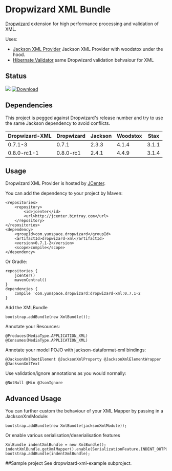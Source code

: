 # Dropwizard XML Bundle
[Dropwizard](https://github.com/dropwizard/dropwizard) extension for high performance processing and validation of XML.

Uses:
* [Jackson XML Provider](https://github.com/FasterXML/jackson-jaxrs-xml-provider) Jackson XML Provider with woodstox under the hood.
* [Hibernate Validator](http://hibernate.org/validator/) same Dropwizard validation behvaiour for XML 

## Status

<a href='https://bintray.com/yunspace/dropwizard/dropwizard-xml/view?source=watch' alt='Get automatic notifications about new "dropwizard-xml" versions'><img src='https://www.bintray.com/docs/images/bintray_badge_color.png'></a>
[![Download](https://api.bintray.com/packages/yunspace/dropwizard/dropwizard-xml/images/download.svg)](https://bintray.com/yunspace/dropwizard/dropwizard-xml/_latestVersion)

## Dependencies
This project is pegged against Dropwizard's release number and try to use the same Jackson dependency to avoid conflicts.

| Dropwizard-XML   | Dropwizard     | Jackson   | Woodstox | Stax  |
| ---------------- | -------------- | --------- | -------- |------ |
| 0.7.1-3          | 0.7.1          | 2.3.3     | 4.1.4    | 3.1.1 |
| 0.8.0-rc1-1      | 0.8.0-rc1      | 2.4.1     | 4.4.9    | 3.1.4 |

## Usage
Dropwizard XML Provider is hosted by [JCenter](https://bintray.com/bintray/jcenter).

You can add the dependency to your project by Maven:

    <repositories>
        <repository>
            <id>jcenter</id>
            <url>http://jcenter.bintray.com</url>
        </repository>
    </repositories>
    <dependency>
        <groupId>com.yunspace.dropwizard</groupId>
        <artifactId>dropwizard-xml</artifactId>
        <version>0.7.1-2</version>
        <scope>compile</scope>
    </dependency>

Or Gradle:

    repositories {
        jcenter()
        mavenCentral()
    }
    dependencies {
        compile 'com.yunspace.dropwizard:dropwizard-xml:0.7.1-2
    }
    
Add the XMLBundle

    bootstrap.addBundle(new XmlBundle());

Annotate your Resources:

    @Produces(MediaType.APPLICATION_XML) @Consumes(MediaType.APPLICATION_XML)

Annotate your model POJO with jackson-dataformat-xml bindings:

    @JacksonXmlRootElement @JacksonXmlProperty @JacksonXmlElementWrapper @JacksonXmlText

Use validation/ignore annotations as you would normally:

    @NotNull @Min @JsonIgnore

## Advanced Usage

You can further custom the behaviour of your XML Mapper by passing in a JacksonXmlModule:

    bootstrap.addBundle(new XmlBundle(jacksonXmlModule));

Or enable various serialisation/deserialisation features

    XmlBundle indentXmlBundle = new XmlBundle();
    indentXmlBundle.getXmlMapper().enable(SerializationFeature.INDENT_OUTPUT);
    bootstrap.addBundle(indentXmlBundle);

##Sample project
See dropwizard-xml-example subproject.

